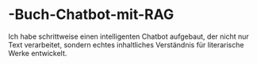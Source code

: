 # -Buch-Chatbot-mit-RAG
Ich habe schrittweise einen intelligenten Chatbot aufgebaut, der nicht nur Text verarbeitet, sondern echtes inhaltliches Verständnis für literarische Werke entwickelt.
